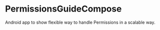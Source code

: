 # PermissionsGuideCompose
Android app to show flexible way to handle Permissions in a scalable way.
